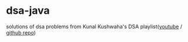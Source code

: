 # dsa-java
solutions of dsa problems from Kunal Kushwaha's DSA playlist([youtube](https://www.youtube.com/playlist?list=PL9gnSGHSqcnr_DxHsP7AW9ftq0AtAyYqJ) / [github repo](https://github.com/kunal-kushwaha/DSA-Bootcamp-Java))

